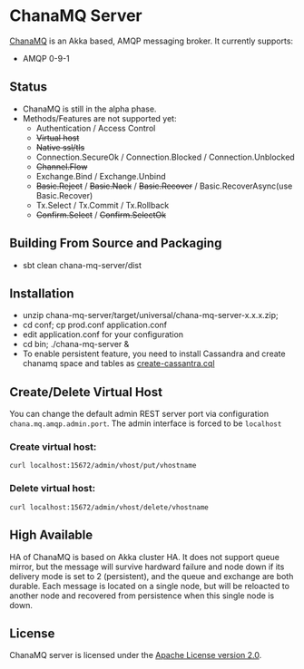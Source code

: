 # ChanaMQ Server

[ChanaMQ](http://https://github.com/qingmang-team/chana-mq) is an Akka based, AMQP messaging broker. It currently supports:

 * AMQP 0-9-1

## Status

 * ChanaMQ is still in the alpha phase.
 * Methods/Features are not supported yet:
   * Authentication / Access Control
   * ~~Virtual host~~ 
   * ~~Native ssl/tls~~
   * Connection.SecureOk / Connection.Blocked / Connection.Unblocked
   * ~~Channel.Flow~~
   * Exchange.Bind / Exchange.Unbind
   * ~~Basic.Reject~~ / ~~Basic.Nack~~ / ~~Basic.Recover~~ / Basic.RecoverAsync(use Basic.Recover)
   * Tx.Select / Tx.Commit / Tx.Rollback
   * ~~Confirm.Select~~ / ~~Confirm.SelectOk~~

## Building From Source and Packaging

 * sbt clean chana-mq-server/dist

## Installation

 * unzip chana-mq-server/target/universal/chana-mq-server-x.x.x.zip; 
 * cd conf; cp prod.conf application.conf
 * edit application.conf for your configuration
 * cd bin; ./chana-mq-server &
 * To enable persistent feature, you need to install Cassandra and create chanamq space and tables as [create-cassantra.cql](https://github.com/qingmang-team/chanamq/blob/master/chana-mq-server/src/main/resources/create-cassantra.cql)

## Create/Delete Virtual Host 
 
You can change the default admin REST server port via configuration ```chana.mq.amqp.admin.port```. The admin interface is forced to be ```localhost```

### Create virtual host:
```
curl localhost:15672/admin/vhost/put/vhostname
```

### Delete virtual host:
```
curl localhost:15672/admin/vhost/delete/vhostname
```


## High Available

HA of ChanaMQ is based on Akka cluster HA. It does not support queue mirror, but the message will survive hardward failure and node down if its delivery mode is set to 2 (persistent), and the queue and exchange are both durable. Each message is located on a single node, but will be reloacted to another node and recovered from persistence when this single node is down.

## License

ChanaMQ server is licensed under the [Apache License version 2.0](LICENSE-APACHE2).

